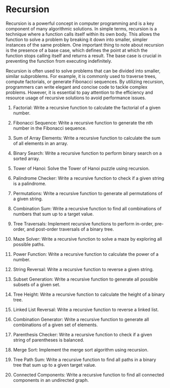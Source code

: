 # Recursion

Recursion is a powerful concept in computer programming and is a key component of many algorithmic solutions. In simple terms, recursion is a technique where a function calls itself within its own body. This allows the function to solve a problem by breaking it down into smaller, simpler instances of the same problem.
One important thing to note about recursion is the presence of a base case, which defines the point at which the function stops calling itself and returns a result. The base case is crucial in preventing the function from executing indefinitely.

Recursion is often used to solve problems that can be divided into smaller, similar subproblems. For example, it is commonly used to traverse trees, compute factorials, or generate Fibonacci sequences. By utilizing recursion, programmers can write elegant and concise code to tackle complex problems. However, it is essential to pay attention to the efficiency and resource usage of recursive solutions to avoid performance issues.

1. Factorial: Write a recursive function to calculate the factorial of a given number.

2. Fibonacci Sequence: Write a recursive function to generate the nth number in the Fibonacci sequence.

3. Sum of Array Elements: Write a recursive function to calculate the sum of all elements in an array.

4. Binary Search: Write a recursive function to perform binary search on a sorted array.

5. Tower of Hanoi: Solve the Tower of Hanoi puzzle using recursion.

6. Palindrome Checker: Write a recursive function to check if a given string is a palindrome.

7. Permutations: Write a recursive function to generate all permutations of a given string.

8. Combination Sum: Write a recursive function to find all combinations of numbers that sum up to a target value.

9. Tree Traversals: Implement recursive functions to perform in-order, pre-order, and post-order traversals of a binary tree.

10. Maze Solver: Write a recursive function to solve a maze by exploring all possible paths.

11. Power Function: Write a recursive function to calculate the power of a number.

12. String Reversal: Write a recursive function to reverse a given string.

13. Subset Generation: Write a recursive function to generate all possible subsets of a given set.

14. Tree Height: Write a recursive function to calculate the height of a binary tree.

15. Linked List Reversal: Write a recursive function to reverse a linked list.

16. Combination Generator: Write a recursive function to generate all combinations of a given set of elements.

17. Parenthesis Checker: Write a recursive function to check if a given string of parentheses is balanced.

18. Merge Sort: Implement the merge sort algorithm using recursion.

19. Tree Path Sum: Write a recursive function to find all paths in a binary tree that sum up to a given target value.

20. Connected Components: Write a recursive function to find all connected components in an undirected graph.

